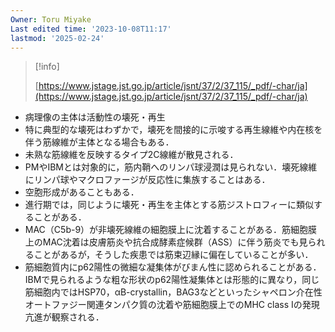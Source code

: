 ```yaml
---
Owner: Toru Miyake
Last edited time: '2023-10-08T11:17'
lastmod: '2025-02-24'
---
```

  

> [!info]  
>  
> [https://www.jstage.jst.go.jp/article/jsnt/37/2/37_115/_pdf/-char/ja](https://www.jstage.jst.go.jp/article/jsnt/37/2/37_115/_pdf/-char/ja)  

  

  

- 病理像の主体は活動性の壊死・再生
- 特に典型的な壊死はわずかで，壊死を間接的に示唆する再生線維や内在核を伴う筋線維が主体となる場合もある．
- 未熟な筋線維を反映するタイプ2C線維が散見される．
- PMやIBMとは対象的に，筋内鞘へのリンパ球浸潤は見られない．壊死線維にリンパ球やマクロファージが反応性に集族することはある．
- 空胞形成があることもある．
- 進行期では，同じように壊死・再生を主体とする筋ジストロフィーに類似することがある．
- MAC（C5b-9）が非壊死線維の細胞膜上に沈着することがある．筋細胞膜上のMAC沈着は皮膚筋炎や抗合成酵素症候群（ASS）に伴う筋炎でも見られることがあるが，そうした疾患では筋束辺縁に偏在していることが多い．
- 筋細胞質内にp62陽性の微細な凝集体がびまん性に認められることがある．IBMで見られるような粗な形状のp62陽性凝集体とは形態的に異なり，同じ筋細胞内ではHSP70，αB-crystallin，BAG3などといったシャペロン介在性オートファジー関連タンパク質の沈着や筋細胞膜上でのMHC class Iの発現亢進が観察される．
